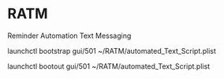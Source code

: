 # RATM

Reminder Automation Text Messaging

launchctl bootstrap gui/501 ~/RATM/automated_Text_Script.plist

launchctl bootout gui/501 ~/RATM/automated_Text_Script.plist
